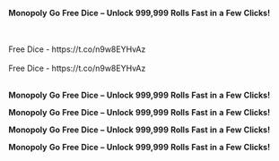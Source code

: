 <strong>Monopoly</strong> <strong>Go</strong> <strong>Free</strong> <strong>Dice</strong> <strong>–</strong> <strong>Unlock</strong> <strong>999,999</strong> <strong>Rolls</strong> <strong>Fast</strong> <strong>in</strong> <strong>a</strong> <strong>Few</strong> <strong>Clicks!</strong>

<br>
<br>Free Dice - https://t.co/n9w8EYHvAz
<br>
<br>Free Dice - https://t.co/n9w8EYHvAz
<br>
<br>

<strong>Monopoly</strong> <strong>Go</strong> <strong>Free</strong> <strong>Dice</strong> <strong>–</strong> <strong>Unlock</strong> <strong>999,999</strong> <strong>Rolls</strong> <strong>Fast</strong> <strong>in</strong> <strong>a</strong> <strong>Few</strong> <strong>Clicks!</strong>

<strong>Monopoly</strong> <strong>Go</strong> <strong>Free</strong> <strong>Dice</strong> <strong>–</strong> <strong>Unlock</strong> <strong>999,999</strong> <strong>Rolls</strong> <strong>Fast</strong> <strong>in</strong> <strong>a</strong> <strong>Few</strong> <strong>Clicks!</strong>

<strong>Monopoly</strong> <strong>Go</strong> <strong>Free</strong> <strong>Dice</strong> <strong>–</strong> <strong>Unlock</strong> <strong>999,999</strong> <strong>Rolls</strong> <strong>Fast</strong> <strong>in</strong> <strong>a</strong> <strong>Few</strong> <strong>Clicks!</strong>

<strong>Monopoly</strong> <strong>Go</strong> <strong>Free</strong> <strong>Dice</strong> <strong>–</strong> <strong>Unlock</strong> <strong>999,999</strong> <strong>Rolls</strong> <strong>Fast</strong> <strong>in</strong> <strong>a</strong> <strong>Few</strong> <strong>Clicks!</strong>
